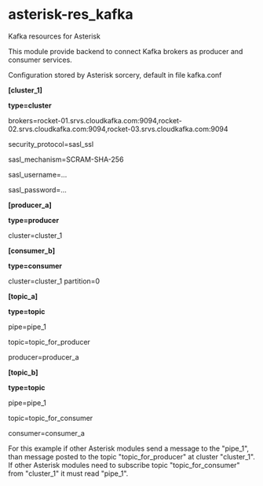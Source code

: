 # asterisk-res_kafka
Kafka resources for Asterisk

This module provide backend to connect Kafka brokers as producer and consumer services.

Configuration stored by Asterisk sorcery, default in file kafka.conf

**[cluster_1]**

**type=cluster**

brokers=rocket-01.srvs.cloudkafka.com:9094,rocket-02.srvs.cloudkafka.com:9094,rocket-03.srvs.cloudkafka.com:9094

security_protocol=sasl_ssl

sasl_mechanism=SCRAM-SHA-256

sasl_username=...

sasl_password=...


**[producer_a]**

**type=producer**

cluster=cluster_1

**[consumer_b]**

**type=consumer**

cluster=cluster_1
partition=0

**[topic_a]**

**type=topic**

pipe=pipe_1

topic=topic_for_producer

producer=producer_a

**[topic_b]**

**type=topic**

pipe=pipe_1

topic=topic_for_consumer

consumer=consumer_a

For this example if other Asterisk modules send a message to the "pipe_1",
than message posted to the topic "topic_for_producer" at cluster "cluster_1".
If other Asterisk modules need to subscribe topic "topic_for_consumer" from "cluster_1"
it must read "pipe_1".
